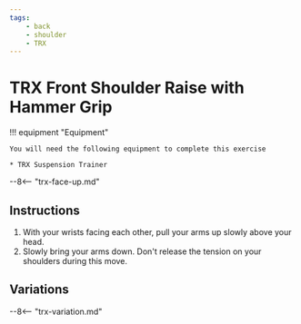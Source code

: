 ```yaml
---
tags:
    - back
    - shoulder
    - TRX
---
```


# TRX Front Shoulder Raise with Hammer Grip

!!! equipment "Equipment"

    You will need the following equipment to complete this exercise
    
    * TRX Suspension Trainer

--8<-- "trx-face-up.md"

## Instructions

1. With your wrists facing each other, pull your arms up slowly above your head.
2. Slowly bring your arms down.  Don't release the tension on your shoulders during this move.

## Variations

--8<-- "trx-variation.md"